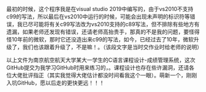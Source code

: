 最初的时候，这个程序我是在visual studio 2019中编写的，由于vs2010不支持c99的写法，所以最后在vs2010中运行的时候，可能会出现未声明的标识符等错误，我已尽可能将有关c99写法改为vs2010支持的c89写法，但不排除有些地方有遗漏，如果老师还发现有错误，还请老师高抬贵手，那真的不是我的问题，要怪得怪10年前的微软，那时它还没造出来c99的写法，如今，已经过去了10年，微软升级了，我们也该跟着升级了，不是嘛！。（该段文字是当时交作业时给老师的说明）

以上文件为南京航空航天大学某大一学生的C语言课程设计-成绩管理系统，这次GitHub提交为我学习GitHub时用来练习的，。课程设计也存在些许漏洞，还请各位大佬批评指正（其实我觉得大佬估计都没时间看我这个一眼）。萌新一个，刚刚入坑GitHub，愿以后走的更快更远！！！